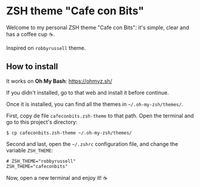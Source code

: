 # ZSH theme "Cafe con Bits"

Welcome to my personal ZSH theme "Cafe con Bits": it's simple, clear and has a coffee cup ☕.

Inspired on `robbyrussell` theme.

## How to install

It works on **Oh My Bash**: https://ohmyz.sh/

If you didn't installed, go to that web and install it before continue.

Once it is installed, you can find all the themes in `~/.oh-my-zsh/themes/`.

First, copy de file `cafeconbits.zsh-theme` to that path. Open the terminal and go to this project's directory:

```
$ cp cafeconbits.zsh-theme ~/.oh-my-zsh/themes/
```

Second and last, open the `~/.zshrc` configuration file, and change the variable `ZSH_THEME`:

```
# ZSH_THEME="robbyrussell"
ZSH_THEME="cafeconbits"
```

Now, open a new terminal and enjoy it! ☕